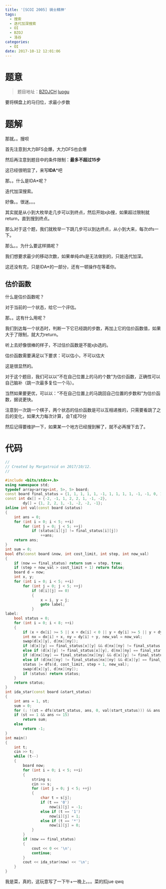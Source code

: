 ```yaml
---
title: '[SCOI 2005] 骑士精神'
tags:
  - 搜索
  - 迭代加深搜索
  - OI
  - BZOJ
  - 洛谷
categories:
  - OI
date: 2017-10-12 12:01:06
---
```


# 题意

> 题目地址：[BZOJCH](https://ruanx.pw/bzojch/p/1085.html)  [luogu](https://daniu.luogu.org/problem/show?pid=2324)

要将棋盘上的马归位，求最小步数

<!--more-->

# 题解

那就。。搜呗

首先注意到大力BFS会爆，大力DFS也会爆

然后再注意到题目中的条件限制：**最多不超过15步**

这已经很明显了，来写**IDA***吧

那。。什么是IDA*呢？

迭代加深搜索。

好像。。很迷。。。

其实就是从小到大枚举走几步可以到终点，然后开始xjb搜，如果超过限制就return，直到搜到终点。

那么对于这个题，我们就枚举一下跳几步可以到达终点，从小到大来，每次dfs一下。

那么。。为什么要这样搞呢？

我们想要求最少的移动次数，如果单纯dfs是无法做到的，只能迭代加深。

这还没有完，只是IDA*的一部分，还有一顿操作在等着你。

## 估价函数

什么是估价函数呢？

对于当前的一个状态，给它一个评估。

那。。这有什么用呢？

我们到达每一个状态时，判断一下它已经跳的步数，再加上它的估价函数值，如果大于了限制，就大力return。

听上去好像很棒的样子，不过估价函数是不能xjb选的。

估价函数需要满足以下要求：可以估小，不可以估大

这是很显然的。

对于这个题目，我们可以以“不在自己位置上的马的个数”为估价函数，正确性可以自己脑补（跳一次最多复位一个马）。

当然如果要更优，可以以：“不在自己位置上的马跳回自己位置的步数和”为估价函数，据说更快。

注意到一次跳一个棋子，两个状态的估价函数是可以互相递推的，只需要看跳了之后的变化，如果大力每次计算，会T成70分

然后记得要维护一下，如果某一个地方已经搜到解了，就不必再搜下去了。

# 代码

``` cpp
//
// Created by Margatroid on 2017/10/12.
//

#include <bits/stdc++.h>
using namespace std;
typedef array<array<int, 5>, 5> board;
const board final_status = {1, 1, 1, 1, 1, -1, 1, 1, 1, 1, -1, -1, 0, 1, 1, -1, -1, -1, -1, 1, -1, -1, -1, -1, -1};
const int dx[] = {-2, -1, 1, 2, 2, 1, -1, -2},
        dy[] = {1, 2, 2, 1, -1, -2, -2, -1};
inline int val(const board &status)
{
    int ans = 0;
    for (int i = 0; i < 5; ++i)
        for (int j = 0; j < 5; ++j)
            if (status[i][j] != final_status[i][j])
                ++ans;
    return ans;
}
int sum = 0;
bool dfs(const board &now, int cost_limit, int step, int now_val)
{
    if (now == final_status) return sum = step, true;
    if (step + now_val > cost_limit + 1) return false;
    board d = now;
    int x, y;
    for (int i = 0; i < 5; ++i)
        for (int j = 0; j < 5; ++j)
            if (d[i][j] == 0)
            {
                x = i, y = j;
                goto label;
            }
label:
    bool status = 0;
    for (int i = 0; i < 8; ++i)
    {
        if (x + dx[i] >= 5 || x + dx[i] < 0 || y + dy[i] >= 5 || y + dy[i] < 0) continue;
        int nx = dx[i] + x, ny = dy[i] + y, new_val = now_val;
        swap(d[x][y], d[nx][ny]);
        if (d[x][y] == final_status[x][y] && d[nx][ny] != final_status[x][y]) --new_val;
        else if (d[x][y] != final_status[x][y], d[nx][ny] == final_status[x][y]) ++new_val;
        if (d[nx][ny] == final_status[nx][ny] && d[x][y] != final_status[nx][ny]) --new_val;
        else if (d[nx][ny] != final_status[nx][ny] && d[x][y] == final_status[nx][ny])++new_val;
        status |= dfs(d, cost_limit, step + 1, new_val);
        swap(d[x][y], d[nx][ny]);
        if (status) return status;
    }
    return status;
}
int ida_star(const board &start_status)
{
    int ans = 1, st;
    sum = 0;
    for (; !(st = dfs(start_status, ans, 0, val(start_status))) && ans <= 15; ++ans);
    if (st == 1 && ans <= 15)
        return sum;
    else
        return -1;
}
int main()
{
    int t;
    cin >> t;
    while (t--)
    {
        board now;
        for (int i = 0; i < 5; ++i)
        {
            string s;
            cin >> s;
            for (int j = 0; j < 5; ++j)
            {
                char t = s[j];
                if (t == '0')
                    now[i][j] = -1;
                else if (t == '1')
                    now[i][j] = 1;
                else if (t == '*')
                    now[i][j] = 0;
            }
        }
        if (now == final_status)
        {
            cout << 0 << '\n';
            continue;
        }
        cout << ida_star(now) << '\n';
    }
}
```

我是菜，真的，这玩意写了一下午+一晚上。。。菜的扣jue qwq

